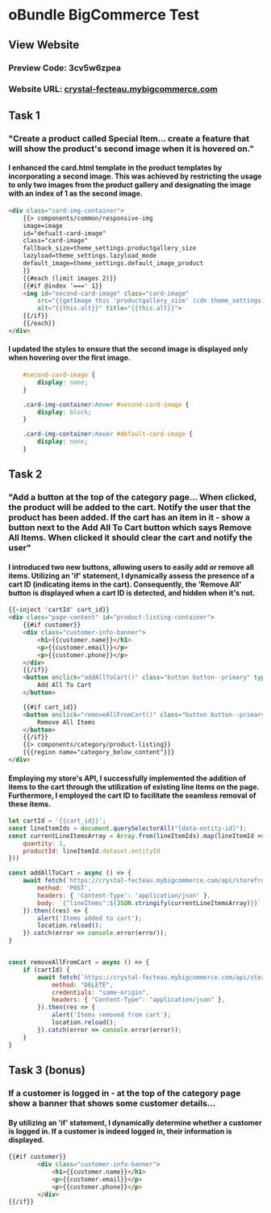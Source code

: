# oBundle BigCommerce Test

## View Website
### Preview Code: 3cv5w6zpea
### Website URL: [crystal-fecteau.mybigcommerce.com](https://crystal-fecteau.mybigcommerce.com/?ctk=2a64dd12-245f-40bf-a7b0-0fccb122970d) 

## Task 1
### "Create a product called Special Item... create a feature that will show the product's second image when it is hovered on."


#### I enhanced the card.html template in the product templates by incorporating a second image. This was achieved by restricting the usage to only two images from the product gallery and designating the image with an index of 1 as the second image.
```html
<div class="card-img-container">
    {{> components/common/responsive-img
    image=image
    id="defualt-card-image"
    class="card-image"
    fallback_size=theme_settings.productgallery_size
    lazyload=theme_settings.lazyload_mode
    default_image=theme_settings.default_image_product
    }}
    {{#each (limit images 2)}}
    {{#if @index '===' 1}}
    <img id="second-card-image" class="card-image"
        src="{{getImage this 'productgallery_size' (cdn theme_settings.default_image_product)}}"
        alt="{{this.alt}}" title="{{this.alt}}">
    {{/if}}
    {{/each}}
</div>
```

#### I updated the styles to ensure that the second image is displayed only when hovering over the first image.
```css
    #second-card-image {
        display: none;
    }

    .card-img-container:hover #second-card-image {
        display: block;
    }

    .card-img-container:hover #default-card-image {
        display: none;
    }
```

## Task 2
### "Add a button at the top of the category page... When clicked, the product will be added to the cart. Notify the user that the product has been added. If the cart has an item in it - show a button next to the Add All To Cart button which says Remove All Items. When clicked it should clear the cart and notify the user"

#### I introduced two new buttons, allowing users to easily add or remove all items. Utilizing an 'if' statement, I dynamically assess the presence of a cart ID (indicating items in the cart). Consequently, the 'Remove All' button is displayed when a cart ID is detected, and hidden when it's not.
```html
{{~inject 'cartId' cart_id}}
<div class="page-content" id="product-listing-container">
    {{#if customer}}
    <div class="customer-info-banner">
        <h1>{{customer.name}}</h1>
        <p>{{customer.email}}</p>
        <p>{{customer.phone}}</p>
    </div>
    {{/if}}
    <button onclick="addAllToCart()" class="button button--primary" type="button">
        Add All To Cart
    </button>

    {{#if cart_id}}
    <button onclick="removeAllFromCart()" class="button button--primary" type="button">
        Remove All Items
    </button>
    {{/if}}
    {{> components/category/product-listing}}
    {{{region name="category_below_content"}}}
</div>
```

#### Employing my store's API, I successfully implemented the addition of items to the cart through the utilization of existing line items on the page. Furthermore, I employed the cart ID to facilitate the seamless removal of these items.
```javascript 
let cartId = '{{cart_id}}';
const lineItemIds = document.querySelectorAll("[data-entity-id]");
const currentLineItemsArray = Array.from(lineItemIds).map(lineItemId => ({
    quantity: 1,
    productId: lineItemId.dataset.entityId
}))

const addAllToCart = async () => {
    await fetch(`https://crystal-fecteau.mybigcommerce.com/api/storefront/carts`, {
        method: 'POST',
        headers: { 'Content-Type': 'application/json' },
        body: `{"lineItems":${JSON.stringify(currentLineItemsArray)}}`,
    }).then((res) => {
        alert('Items added to cart');
        location.reload();
    }).catch(error => console.error(error));
}


const removeAllFromCart = async () => {
    if (cartId) {
        await fetch(`https://crystal-fecteau.mybigcommerce.com/api/storefront/carts/${cartId}`, {
            method: "DELETE",
            credentials: "same-origin",
            headers: { "Content-Type": "application/json" },
        }).then(res => {
            alert('Items removed from cart');
            location.reload();
        }).catch(error => console.error(error));
    }
}
```

## Task 3 (bonus)
### If a customer is logged in - at the top of the category page show a banner that shows some customer details...

#### By utilizing an 'if' statement, I dynamically determine whether a customer is logged in. If a customer is indeed logged in, their information is displayed.
```html        
{{#if customer}}
        <div class="customer-info-banner">
            <h1>{{customer.name}}</h1>
            <p>{{customer.email}}</p>
            <p>{{customer.phone}}</p>
        </div>
{{/if}}
```
